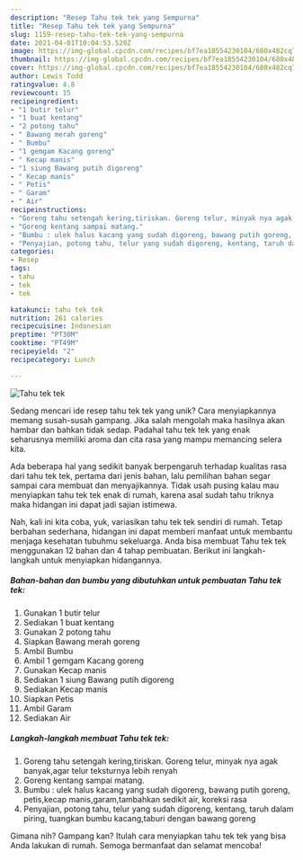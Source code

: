 ```yaml
---
description: "Resep Tahu tek tek yang Sempurna"
title: "Resep Tahu tek tek yang Sempurna"
slug: 1159-resep-tahu-tek-tek-yang-sempurna
date: 2021-04-01T10:04:53.520Z
image: https://img-global.cpcdn.com/recipes/bf7ea18554230104/680x482cq70/tahu-tek-tek-foto-resep-utama.jpg
thumbnail: https://img-global.cpcdn.com/recipes/bf7ea18554230104/680x482cq70/tahu-tek-tek-foto-resep-utama.jpg
cover: https://img-global.cpcdn.com/recipes/bf7ea18554230104/680x482cq70/tahu-tek-tek-foto-resep-utama.jpg
author: Lewis Todd
ratingvalue: 4.8
reviewcount: 15
recipeingredient:
- "1 butir telur"
- "1 buat kentang"
- "2 potong tahu"
- " Bawang merah goreng"
- " Bumbu"
- "1 gemgam Kacang goreng"
- " Kecap manis"
- "1 siung Bawang putih digoreng"
- " Kecap manis"
- " Petis"
- " Garam"
- " Air"
recipeinstructions:
- "Goreng tahu setengah kering,tiriskan. Goreng telur, minyak nya agak banyak,agar telur teksturnya lebih renyah"
- "Goreng kentang sampai matang."
- "Bumbu : ulek halus kacang yang sudah digoreng, bawang putih goreng, petis,kecap manis,garam,tambahkan sedikit air, koreksi rasa"
- "Penyajian, potong tahu, telur yang sudah digoreng, kentang, taruh dalam piring, tuangkan bumbu kacang,taburi dengan bawang goreng"
categories:
- Resep
tags:
- tahu
- tek
- tek

katakunci: tahu tek tek 
nutrition: 261 calories
recipecuisine: Indonesian
preptime: "PT30M"
cooktime: "PT49M"
recipeyield: "2"
recipecategory: Lunch

---
```



![Tahu tek tek](https://img-global.cpcdn.com/recipes/bf7ea18554230104/680x482cq70/tahu-tek-tek-foto-resep-utama.jpg)

Sedang mencari ide resep tahu tek tek yang unik? Cara menyiapkannya memang susah-susah gampang. Jika salah mengolah maka hasilnya akan hambar dan bahkan tidak sedap. Padahal tahu tek tek yang enak seharusnya memiliki aroma dan cita rasa yang mampu memancing selera kita.



Ada beberapa hal yang sedikit banyak berpengaruh terhadap kualitas rasa dari tahu tek tek, pertama dari jenis bahan, lalu pemilihan bahan segar sampai cara membuat dan menyajikannya. Tidak usah pusing kalau mau menyiapkan tahu tek tek enak di rumah, karena asal sudah tahu triknya maka hidangan ini dapat jadi sajian istimewa.


Nah, kali ini kita coba, yuk, variasikan tahu tek tek sendiri di rumah. Tetap berbahan sederhana, hidangan ini dapat memberi manfaat untuk membantu menjaga kesehatan tubuhmu sekeluarga. Anda bisa membuat Tahu tek tek menggunakan 12 bahan dan 4 tahap pembuatan. Berikut ini langkah-langkah untuk menyiapkan hidangannya.

<!--inarticleads1-->

##### Bahan-bahan dan bumbu yang dibutuhkan untuk pembuatan Tahu tek tek:

1. Gunakan 1 butir telur
1. Sediakan 1 buat kentang
1. Gunakan 2 potong tahu
1. Siapkan  Bawang merah goreng
1. Ambil  Bumbu
1. Ambil 1 gemgam Kacang goreng
1. Gunakan  Kecap manis
1. Sediakan 1 siung Bawang putih digoreng
1. Sediakan  Kecap manis
1. Siapkan  Petis
1. Ambil  Garam
1. Sediakan  Air




<!--inarticleads2-->

##### Langkah-langkah membuat Tahu tek tek:

1. Goreng tahu setengah kering,tiriskan. Goreng telur, minyak nya agak banyak,agar telur teksturnya lebih renyah
1. Goreng kentang sampai matang.
1. Bumbu : ulek halus kacang yang sudah digoreng, bawang putih goreng, petis,kecap manis,garam,tambahkan sedikit air, koreksi rasa
1. Penyajian, potong tahu, telur yang sudah digoreng, kentang, taruh dalam piring, tuangkan bumbu kacang,taburi dengan bawang goreng




Gimana nih? Gampang kan? Itulah cara menyiapkan tahu tek tek yang bisa Anda lakukan di rumah. Semoga bermanfaat dan selamat mencoba!
